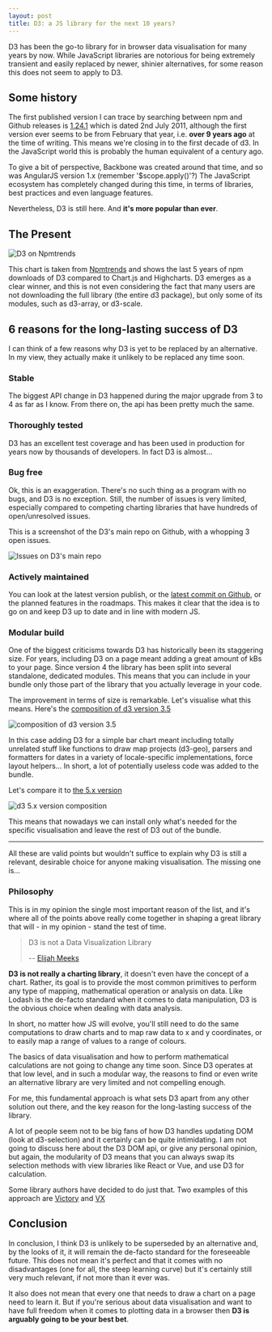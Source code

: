 ```yaml
---
layout: post
title: D3: a JS library for the next 10 years?
---
```


D3 has been the go-to library for in browser data visualisation for many years by now.
While JavaScript libraries are notorious for being extremely transient and easily replaced by newer, shinier alternatives, for some reason this does not seem to apply to D3.

## Some history

The first published version I can trace by searching between npm and Github releases is [1.24.1](https://github.com/d3/d3/releases?after=v1.29.2) which is dated 2nd July 2011, although the first version ever seems to be from February that year, i.e. **over 9 years ago** at the time of writing. This means we're closing in to the first decade of d3.
In the JavaScript world this is probably the human equivalent of a century ago.

To give a bit of perspective, Backbone was created around that time, and so was AngularJS version 1.x (remember '$scope.apply()'?)
The JavaScript ecosystem has completely changed during this time, in terms of libraries, best practices and even language features.

Nevertheless, D3 is still here. And **it's more popular than ever**.

## The Present

![D3 on Npmtrends](https://dev-to-uploads.s3.amazonaws.com/i/o7unk9yroenasuwizbw9.png)

This chart is taken from [Npmtrends](https://www.npmtrends.com/d3-vs-chart.js-vs-highcharts) and shows the last 5 years of npm downloads of D3 compared to Chart.js and Highcharts.
D3 emerges as a clear winner, and this is not even considering the fact that many users are not downloading the full library (the entire d3 package), but only some of its modules, such as d3-array, or d3-scale.

## 6 reasons for the long-lasting success of D3

I can think of a few reasons why D3 is yet to be replaced by an alternative. In my view, they actually make it unlikely to be replaced any time soon.

### Stable

The biggest API change in D3 happened during the major upgrade from 3 to 4 as far as I know. From there on, the api has been pretty much the same.

### Thoroughly tested

D3 has an excellent test coverage and has been used in production for years now by thousands of developers. In fact D3 is almost...

### Bug free

Ok, this is an exaggeration. There's no such thing as a program with no bugs, and D3 is no exception.
Still, the number of issues is very limited, especially compared to competing charting libraries that have hundreds of open/unresolved issues.

This is a screenshot of the D3's main repo on Github, with a whopping 3 open issues.

![Issues on D3's main repo](https://dev-to-uploads.s3.amazonaws.com/i/vxwgzql7n81wabf3c0lt.png)

### Actively maintained
You can look at the latest version publish, or the [latest commit on Github](https://github.com/d3/d3/commit/7244e45e68af39c519f76667a03039d5b24dd453), or the planned features in the roadmaps. This makes it clear that the idea is to go on and keep D3 up to date and in line with modern JS.

### Modular build

One of the biggest criticisms towards D3 has historically been its staggering size. For years, including D3 on a page meant adding a great amount of kBs to your page. Since version 4 the library has been split into several standalone, dedicated modules. This means that you can include in your bundle only those part of the library that you actually leverage in your code.

The improvement in terms of size is remarkable. Let's visualise what this means. Here's the [composition of d3 version 3.5](https://bundlephobia.com/result?p=d3@3.5.17)

![composition of d3 version 3.5](https://dev-to-uploads.s3.amazonaws.com/i/hnfe28kvdf5p0x3qc9j3.png)

In this case adding D3 for a simple bar chart meant including totally unrelated stuff like functions to draw map projects (d3-geo), parsers and formatters for dates in a variety of locale-specific implementations, force layout helpers... In short, a lot of potentially useless code was added to the bundle.

Let's compare it to [the 5.x version](https://bundlephobia.com/result?p=d3@5.16.0)

![d3 5.x version composition](https://dev-to-uploads.s3.amazonaws.com/i/6w8zmhic9wtubzbljqh1.png)

This means that nowadays we can install only what's needed for the specific visualisation and leave the rest of D3 out of the bundle.

---

All these are valid points but wouldn't suffice to explain why D3 is still a relevant, desirable choice for anyone making visualisation. The missing one is...

### Philosophy

This is in my opinion the single most important reason of the list, and it's where all of the points above really come together in shaping a great library that will - in my opinion - stand the test of time.

> D3 is not a Data Visualization Library
>
> -- [Elijah Meeks](https://medium.com/@Elijah_Meeks/d3-is-not-a-data-visualization-library-67ba549e8520)

**D3 is not really a charting library**, it doesn't even have the concept of a chart. Rather, its goal is to provide the most common primitives to perform any type of mapping, mathematical operation or analysis on data. Like Lodash is the de-facto standard when it comes to data manipulation, D3 is the obvious choice when dealing with data analysis.

In short, no matter how JS will evolve, you'll still need to do the same computations to draw charts and to map raw data to x and y coordinates, or to easily map a range of values to a range of colours.

The basics of data visualisation and how to perform mathematical calculations are not going to change any time soon.
Since D3 operates at that low level, and in such a modular way, the reasons to find or even write an alternative library are very limited and not compelling enough.

For me, this fundamental approach is what sets D3 apart from any other solution out there, and the key reason for the long-lasting success of the library.

A lot of people seem not to be big fans of how D3 handles updating DOM (look at d3-selection) and it certainly can be quite intimidating. I am not going to discuss here about the D3 DOM api, or give any personal opinion, but again, the modularity of D3 means that you can always swap its selection methods with view libraries like React or Vue, and use D3 for calculation.

Some library authors have decided to do just that. Two examples of this approach are [Victory](https://github.com/FormidableLabs/victory/blob/b137e4aa3285c6646c83c507673842b545b26df4/packages/victory-core/package.json#L22-L26) and [VX](https://github.com/hshoff/vx/blob/master/packages/vx-hierarchy/package.json#L82)

## Conclusion

In conclusion, I think D3 is unlikely to be superseded by an alternative and, by the looks of it, it will remain the de-facto standard for the foreseeable future.
This does not mean it's perfect and that it comes with no disadvantages (one for all, the steep learning curve) but it's certainly still very much relevant, if not more than it ever was.

It also does not mean that every one that needs to draw a chart on a page need to learn it. But if you're serious about data visualisation and want to have full freedom when it comes to plotting data in a browser then **D3 is arguably going to be your best bet**.
